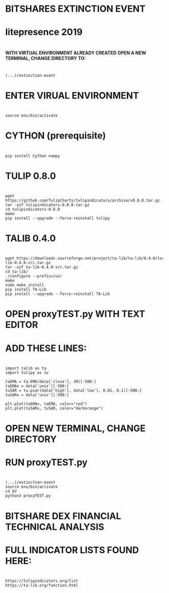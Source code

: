 
# BITSHARES EXTINCTION EVENT
# litepresence 2019

# ##############################################
**WITH VIRTUAL ENVIRONMENT ALREADY CREATED**
**OPEN A NEW TERMINAL, CHANGE DIRECTORY TO:**
# ##############################################

    (...)/extinction-event

# ##############################################
# ENTER VIRUAL ENVIRONMENT
# ##############################################

    source env/bin/activate

# ##############################################
# CYTHON (prerequisite)
# ##############################################

    pip install Cython numpy 

# ##############################################
# TULIP 0.8.0
# ##############################################

    wget https://github.com/TulipCharts/tulipindicators/archive/v0.8.0.tar.gz
    tar -xzf tulipindicators-0.8.0.tar.gz
    cd tulipindicators-0.8.0
    make 
    pip install --upgrade --force-reinstall tulipy

# ##############################################
# TALIB 0.4.0
# ##############################################

    wget https://downloads.sourceforge.net/project/ta-lib/ta-lib/0.4.0/ta-lib-0.4.0-src.tar.gz
    tar -xzf ta-lib-0.4.0-src.tar.gz
    cd ta-lib/
    ./configure --prefix=/usr
    make
    sudo make install
    pip install TA-Lib 
    pip install --upgrade --force-reinstall TA-Lib
    
# ##############################################
# OPEN proxyTEST.py WITH TEXT EDITOR
# ADD THESE LINES:
# ##############################################

    import talib as ta
    import tulipy as tu

    taEMA = ta.EMA(data['close'], 30)[-500:]
    taEMAx = data['unix'][-500:]
    tuSAR = tu.psar(data['high'], data['low'], 0.01, 0.1)[-500:]
    tuSARx = data['unix'][-500:]    

    plt.plot(taEMAx, taEMA, color="red")
    plt.plot(tuSARx, tuSAR, color="darkorange")     
    
# ##############################################
# OPEN NEW TERMINAL, CHANGE DIRECTORY
# RUN proxyTEST.py
# ##############################################

    (...)/extinction-event
    source env/bin/activate
    cd EV
    python3 proxyTEST.py

# ##############################################
# BITSHARE DEX FINANCIAL TECHNICAL ANALYSIS 
# FULL INDICATOR LISTS FOUND HERE:
# ##############################################
        
    https://tulipindicators.org/list
    https://ta-lib.org/function.html
